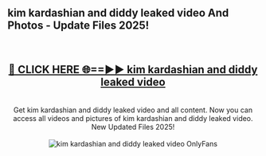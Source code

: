 <h2>kim kardashian and diddy leaked video And Photos - Update Files 2025!</h2>
<br>
<div align="center">
<h2><a href="https://betterlinks.top/A2PfLJ" rel="nofollow">🔴 CLICK HERE 🌐==►► kim kardashian and diddy leaked video</a></h2>
<br>
Get kim kardashian and diddy leaked video and all content. Now you can access all videos and pictures of kim kardashian and diddy leaked video. New Updated Files 2025!
<br>
<br>
<a href="https://betterlinks.top/A2PfLJ" rel="nofollow" data-target="animated-image.originalLink"><img src="https://i.imgur.com/dJHk4Zq.gif" alt="kim kardashian and diddy leaked video OnlyFans" style="max-width: 100%; display: inline-block;" data-target="animated-image.originalImage"></a>
</div>
<br>
